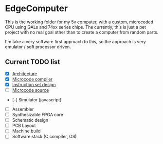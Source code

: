 EdgeComputer
============

This is the working folder for my 5v computer, with a custom, microcoded 
CPU using GALs and 74xx series chips.  The currently, this is just a pet
project with no real goal other than to create a computer from random 
parts.

I'm take a very software first approach to this, so the approach is very
emulator / soft processor driven.

Current TODO list
-----------------

- [x] [Architecture](doc/architecture.md)
- [x] [Microcode compiler](doc/microcode.md)
- [x] [Instruction set design](doc/instructions.md)
- [ ] [Microcode source](doc/microcode.md)
- [-] Simulator (javascript)
- [ ] Assembler
- [ ] Synthesizable FPGA core
- [ ] Schematic design
- [ ] PCB Layout
- [ ] Machine build
- [ ] Software stack (C compiler, OS)
